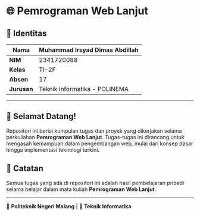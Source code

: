 # 🌐 Pemrograman Web Lanjut

## 📌 Identitas
| **Nama**     | Muhammad Irsyad Dimas Abdillah |
|--------------|-------------------------------|
| **NIM**      | 2341720088                    |
| **Kelas**    | TI-2F                         |
| **Absen**    | 17                            |
| **Jurusan**  | Teknik Informatika - POLINEMA |

---

## 🎯 Selamat Datang!
Repositori ini berisi kumpulan tugas dan proyek yang dikerjakan selama perkuliahan **Pemrograman Web Lanjut**. Tugas-tugas ini dirancang untuk mengasah kemampuan dalam pengembangan web, mulai dari konsep dasar hingga implementasi teknologi terkini.

## 📢 Catatan
Semua tugas yang ada di repositori ini adalah hasil pembelajaran pribadi selama belajar dalam mata kuliah **Pemrograman Web Lanjut**.

---

🔗 **Politeknik Negeri Malang** | 🏫 **Teknik Informatika**
